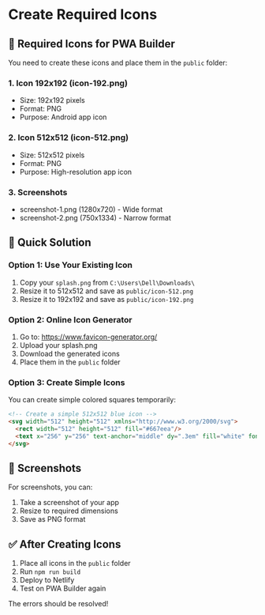 # Create Required Icons

## 🎯 Required Icons for PWA Builder

You need to create these icons and place them in the `public` folder:

### 1. Icon 192x192 (icon-192.png)
- Size: 192x192 pixels
- Format: PNG
- Purpose: Android app icon

### 2. Icon 512x512 (icon-512.png) 
- Size: 512x512 pixels
- Format: PNG
- Purpose: High-resolution app icon

### 3. Screenshots
- screenshot-1.png (1280x720) - Wide format
- screenshot-2.png (750x1334) - Narrow format

## 🔧 Quick Solution

### Option 1: Use Your Existing Icon
1. Copy your `splash.png` from `C:\Users\Dell\Downloads\`
2. Resize it to 512x512 and save as `public/icon-512.png`
3. Resize it to 192x192 and save as `public/icon-192.png`

### Option 2: Online Icon Generator
1. Go to: https://www.favicon-generator.org/
2. Upload your splash.png
3. Download the generated icons
4. Place them in the `public` folder

### Option 3: Create Simple Icons
You can create simple colored squares temporarily:

```html
<!-- Create a simple 512x512 blue icon -->
<svg width="512" height="512" xmlns="http://www.w3.org/2000/svg">
  <rect width="512" height="512" fill="#667eea"/>
  <text x="256" y="256" text-anchor="middle" dy=".3em" fill="white" font-size="48">AI</text>
</svg>
```

## 📱 Screenshots
For screenshots, you can:
1. Take a screenshot of your app
2. Resize to required dimensions
3. Save as PNG format

## ✅ After Creating Icons
1. Place all icons in the `public` folder
2. Run `npm run build`
3. Deploy to Netlify
4. Test on PWA Builder again

The errors should be resolved!
